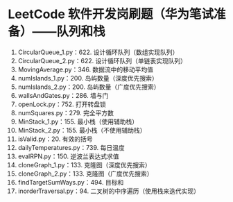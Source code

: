# LeetCode 软件开发岗刷题（华为笔试准备）——队列和栈
1. CircularQueue_1.py：622. 设计循环队列（数组实现队列）
2. CircularQueue_2.py：622. 设计循环队列（单链表实现队列）
3. MovingAverage.py：346. 数据流中的移动平均值
4. numIslands_1.py：200. 岛屿数量（深度优先搜索）
5. numIslands_2.py：200. 岛屿数量（广度优先搜索）
6. wallsAndGates.py：286. 墙与门
7. openLock.py：752. 打开转盘锁
8. numSquares.py：279. 完全平方数
9. MinStack_1.py：155. 最小栈（使用辅助栈）
10. MinStack_2.py：155. 最小栈（不使用辅助栈）
11. isValid.py：20. 有效的括号
12. dailyTemperatures.py：739. 每日温度
13. evalRPN.py：150. 逆波兰表达式求值
14. cloneGraph_1.py：133. 克隆图（深度优先搜索）
15. cloneGraph_2.py：133. 克隆图（广度优先搜索）
16. findTargetSumWays.py：494. 目标和
17. inorderTraversal.py：94. 二叉树的中序遍历（使用栈来迭代实现）